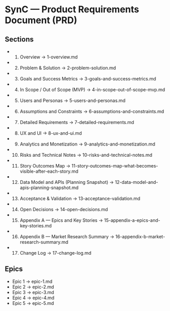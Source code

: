 # SynC — Product Requirements Document (PRD)

## Sections

- 1. Overview → 1-overview.md
- 2. Problem & Solution → 2-problem-solution.md
- 3. Goals and Success Metrics → 3-goals-and-success-metrics.md
- 4. In Scope / Out of Scope (MVP) → 4-in-scope-out-of-scope-mvp.md
- 5. Users and Personas → 5-users-and-personas.md
- 6. Assumptions and Constraints → 6-assumptions-and-constraints.md
- 7. Detailed Requirements → 7-detailed-requirements.md
- 8. UX and UI → 8-ux-and-ui.md
- 9. Analytics and Monetization → 9-analytics-and-monetization.md
- 10. Risks and Technical Notes → 10-risks-and-technical-notes.md
- 11. Story Outcomes Map → 11-story-outcomes-map-what-becomes-visible-after-each-story.md
- 12. Data Model and APIs (Planning Snapshot) → 12-data-model-and-apis-planning-snapshot.md
- 13. Acceptance & Validation → 13-acceptance-validation.md
- 14. Open Decisions → 14-open-decisions.md
- 15. Appendix A — Epics and Key Stories → 15-appendix-a-epics-and-key-stories.md
- 16. Appendix B — Market Research Summary → 16-appendix-b-market-research-summary.md
- 17. Change Log → 17-change-log.md

## Epics

- Epic 1 → epic-1.md
- Epic 2 → epic-2.md
- Epic 3 → epic-3.md
- Epic 4 → epic-4.md
- Epic 5 → epic-5.md


